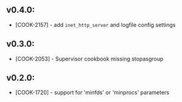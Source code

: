 ## v0.4.0:

* [COOK-2157] - add `inet_http_server` and logfile config settings

## v0.3.0:

* [COOK-2053] - Supervisor cookbook missing stopasgroup

## v0.2.0:

* [COOK-1720] - support for 'minfds' or 'minprocs' parameters
